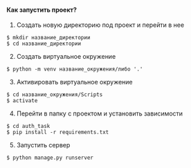 #### Как запустить проект?
1. Создать новую директорию под проект и перейти в нее
```
$ mkdir название_директории
$ cd название_директории
```
2. Создать виртуальное окружение
```
$ python -m venv название_окружения/либо '.'
```
3. Активировать виртуальное окружение
```
$ cd название_окружения/Scripts
$ activate
```
4. Перейти в папку с проектом и установить зависимости
```
$ cd auth_task
$ pip install -r requirements.txt
```
5. Запустить сервер
```
$ python manage.py runserver
```